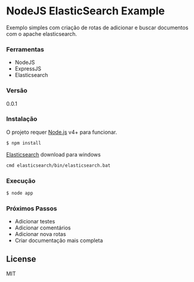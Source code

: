 # NodeJS ElasticSearch Example

Exemplo simples com criação de rotas de adicionar e buscar documentos com o apache elasticsearch.

### Ferramentas

  - NodeJS
  - ExpressJS
  - Elasticsearch

### Versão
0.0.1


### Instalação

O projeto requer [Node.js](https://nodejs.org/) v4+ para funcionar.


```sh
$ npm install
```
[Elasticsearch] download para windows

```sh
cmd elasticsearch/bin/elasticsearch.bat
```


### Execução

```sh
$ node app
```

### Próximos Passos

 - Adicionar testes
 - Adicionar comentários
 - Adicionar nova rotas
 - Criar documentação mais completa

License
----

MIT


   [Elasticsearch]: <https://www.elastic.co/downloads/elasticsearch>
   
